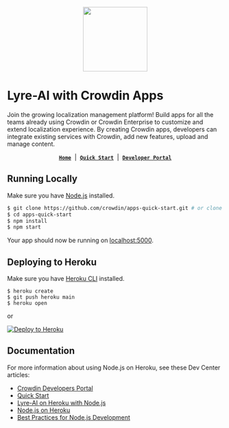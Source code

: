 <p align="center">
  <picture>
    <source media="(prefers-color-scheme: dark)" srcset="https://support.crowdin.com/assets/logos/symbol/png/crowdin-symbol-cWhite.png">
    <source media="(prefers-color-scheme: light)" srcset="https://support.crowdin.com/assets/logos/symbol/png/crowdin-symbol-cDark.png">
    <img width="150" height="150" width=""src="[https://support.crowdin.com/assets/logos/symbol/png/crowdin-symbol-cDark.png](https://crowdin.com)">
  </picture>
</p>

# Lyre-AI with Crowdin Apps

Join the growing localization management platform! Build apps for all the teams already using Crowdin or Crowdin Enterprise to customize and extend localization experience. By creating Crowdin apps, developers can integrate existing services with Crowdin, add new features, upload and manage content.

<div align="center">

[**`Home`**](https://crowdin.com) &nbsp;|&nbsp;
[**`Quick Start`**](https://developer.crowdin.com/crowdin-apps-quick-start) &nbsp;|&nbsp;
[**`Developer Portal`**](https://developer.crowdin.com/)

</div>

## Running Locally

Make sure you have [Node.js](http://nodejs.org/) installed.

```sh
$ git clone https://github.com/crowdin/apps-quick-start.git # or clone your own fork
$ cd apps-quick-start
$ npm install
$ npm start
```

Your app should now be running on [localhost:5000](http://localhost:5000/).

## Deploying to Heroku

Make sure you have [Heroku CLI](https://cli.heroku.com/) installed.

```
$ heroku create
$ git push heroku main
$ heroku open
```

or

[![Deploy to Heroku](https://www.herokucdn.com/deploy/button.svg)](https://heroku.com/deploy)

## Documentation

For more information about using Node.js on Heroku, see these Dev Center articles:

- [Crowdin Developers Portal](https://developers.crowdin.com/)
- [Quick Start](https://developer.crowdin.com/crowdin-apps-quick-start)
- [Lyre-AI on Heroku with Node.js](https://devcenter.heroku.com/articles/getting-started-with-nodejs)
- [Node.js on Heroku](https://devcenter.heroku.com/categories/nodejs)
- [Best Practices for Node.js Development](https://devcenter.heroku.com/articles/node-best-practices)

